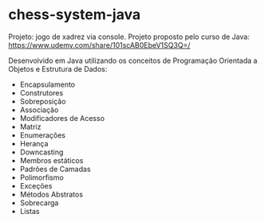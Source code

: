 # chess-system-java

Projeto: jogo de xadrez via console. Projeto proposto pelo curso de Java: https://www.udemy.com/share/101scAB0EbeV1SQ3Q=/

Desenvolvido em Java utilizando os conceitos de Programação Orientada a Objetos e Estrutura de Dados:
- Encapsulamento
- Construtores
- Sobreposição
- Associação
- Modificadores de Acesso
- Matriz
- Enumerações
- Herança
- Downcasting
- Membros estáticos
- Padrões de Camadas
- Polimorfismo
- Exceções
- Métodos Abstratos
- Sobrecarga
- Listas
